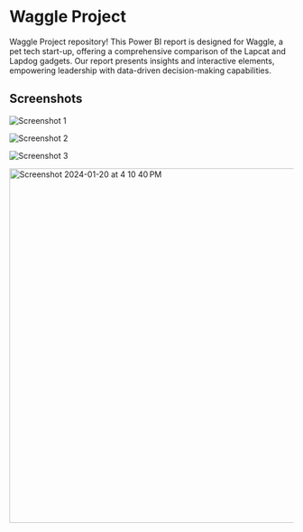 # Waggle Project

Waggle Project repository! This Power BI report is designed for Waggle, a pet tech start-up, offering a comprehensive comparison of the Lapcat and Lapdog gadgets. Our report presents insights and interactive elements, empowering leadership with data-driven decision-making capabilities.

## Screenshots

![Screenshot 1](https://github.com/Gab-182/Waggle_Project/assets/83855149/449103d4-c488-4824-bd47-01caaf477b9d)


![Screenshot 2](https://github.com/Gab-182/Waggle_Project/assets/83855149/f21385f6-7551-454e-be88-68a8d2372edc)



![Screenshot 3](https://github.com/Gab-182/Waggle_Project/assets/83855149/d7d37046-879d-47c0-9171-638d8df5b921)



<img width="628" alt="Screenshot 2024-01-20 at 4 10 40 PM" src="https://github.com/Gab-182/Waggle_Project/assets/83855149/8d396df2-d8ae-49dd-8816-35ea034c27df">
